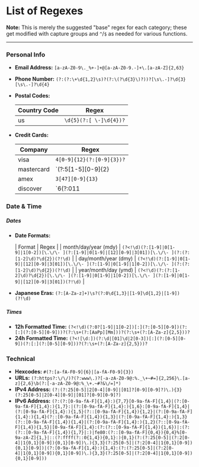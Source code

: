 # List of Regexes

**Note:** This is merely the suggested "base" regex for each category; these get modified with capture groups and `^`/`$` as needed for various functions.

---

### Personal Info
* **Email Address:** `[a-zA-Z0-9\._%+-]+@[a-zA-Z0-9.-]+\.[a-zA-Z]{2,63}`
* **Phone Number:** `(?:(?:\+\d{1,2}\s)?(?:\(?\d{3}\)?))?[\s\.-]?\d{3}[\s\.-]?\d{4}`
* **Postal Codes:**

  | Country Code |         Regex          |
  |--------------|------------------------|
  | us           | `\d{5}(?:[ \-]\d{4})?` |

* **Credit Cards:**

  |  Company   |           Regex               |
  |------------|-------------------------------|
  | visa       | `4[0-9]{12}(?:[0-9]{3})?`     |
  | mastercard |`(?:5[1-5][0-9]{2}|222[1-9]|22[3-9][0-9]|2[3-6][0-9]{2}|27[01][0-9]|2720)[0-9]{12}` |
  | amex       | `3[47][0-9]{13}`              |
  | discover   | `6(?:011|5[0-9]{2})[0-9]{12}` |

### Date & Time

##### Dates

* **Date Formats:**

  |       Format         | Regex |
  | month/day/year (mdy) | `(?<!\d)(?:[1-9]|0[1-9]|1[0-2])[\.\/\- ](?:[1-9]|0[1-9]|[12][0-9]|3[01])[\.\/\- ](?:(?:[1-2]\d)?\d{2})(?!\d)` |
  | day/month/year (dmy) | `(?<!\d)(?:[1-9]|0[1-9]|[12][0-9]|3[01])[\.\/\- ](?:[1-9]|0[1-9]|1[0-2])[\.\/\- ](?:(?:[1-2]\d)?\d{2})(?!\d)` |
  | year/month/day (ymd) | `(?<!\d)(?:(?:[1-2]\d)?\d{2})[\.\/\- ](?:[1-9]|0[1-9]|1[0-2])[\.\/\- ](?:[1-9]|0[1-9]|[12][0-9]|3[01])(?!\d)` |

* **Japanese Eras:** `(?:[A-Za-z]+)\s?(?:0\d{1,3}|[1-9]\d{1,2}|[1-9])(?!\d)`

##### Times
* **12h Formatted Time:** `(?<!\d)(?:0?[1-9]|1[0-2])[:](?:[0-5][0-9])(?:[:](?:[0-5][0-9]))?(?:\s+(?:[AaPp][Mm]))?(?:\s+(?:[A-Za-z]{2,5}))?`
* **24h Formatted Time:** `(?<![\d:])(?:\d|[01]\d|2[0-3])[:](?:[0-5][0-9])(?:[:](?:[0-5][0-9]))?(?:\s+(?:[A-Za-z]{2,5}))?`

### Technical
* **Hexcodes:** `#(?:[a-fA-F0-9]{6}|[a-fA-F0-9]{3})`
* **URLs:** `(?:https?:\/\/)?(?:www\.)?[-a-zA-Z0-9@:%._\+~#=]{2,256}\.[a-z]{2,6}\b(?:[-a-zA-Z0-9@:%_\+.~#?&\/=]*)`
* **IPv4 Address:** `(?:(?:25[0-5]|2[0-4][0-9]|[01]?[0-9][0-9]?)\.){3}(?:25[0-5]|2[0-4][0-9]|[01]?[0-9][0-9]?)`
* **IPv6 Address:** `(?:(?:[0-9a-fA-F]{1,4}:){7,7}[0-9a-fA-F]{1,4}|(?:[0-9a-fA-F]{1,4}:){1,7}:|(?:[0-9a-fA-F]{1,4}:){1,6}:[0-9a-fA-F]{1,4}|(?:[0-9a-fA-F]{1,4}:){1,5}(?::[0-9a-fA-F]{1,4}){1,2}|(?:[0-9a-fA-F]{1,4}:){1,4}(?::[0-9a-fA-F]{1,4}){1,3}|(?:[0-9a-fA-F]{1,4}:){1,3}(?::[0-9a-fA-F]{1,4}){1,4}|(?:[0-9a-fA-F]{1,4}:){1,2}(?::[0-9a-fA-F]{1,4}){1,5}|[0-9a-fA-F]{1,4}:(?:(?::[0-9a-fA-F]{1,4}){1,6})|:(?:(?::[0-9a-fA-F]{1,4}){1,7}|:)|fe80:(?::[0-9a-fA-F]{0,4}){0,4}%[0-9a-zA-Z]{1,}|::(?:ffff(?::0{1,4}){0,1}:){0,1}(?:(?:25[0-5]|(?:2[0-4]|1{0,1}[0-9]){0,1}[0-9])\.){3,3}(?:25[0-5]|(?:2[0-4]|1{0,1}[0-9]){0,1}[0-9])|(?:[0-9a-fA-F]{1,4}:){1,4}:(?:(?:25[0-5]|(?:2[0-4]|1{0,1}[0-9]){0,1}[0-9])\.){3,3}(?:25[0-5]|(?:2[0-4]|1{0,1}[0-9]){0,1}[0-9]))`
